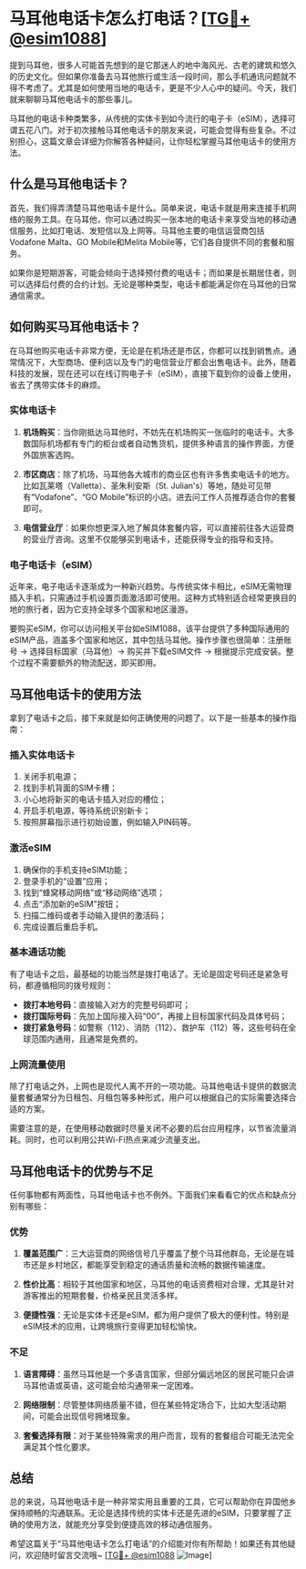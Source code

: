 # 马耳他电话卡怎么打电话？[[TG💪+ @esim1088](https://t.me/s/esim1088)]

提到马耳他，很多人可能首先想到的是它那迷人的地中海风光、古老的建筑和悠久的历史文化。但如果你准备去马耳他旅行或生活一段时间，那么手机通讯问题就不得不考虑了。尤其是如何使用当地的电话卡，更是不少人心中的疑问。今天，我们就来聊聊马耳他电话卡的那些事儿。

马耳他的电话卡种类繁多，从传统的实体卡到如今流行的电子卡（eSIM），选择可谓五花八门。对于初次接触马耳他电话卡的朋友来说，可能会觉得有些复杂。不过别担心，这篇文章会详细为你解答各种疑问，让你轻松掌握马耳他电话卡的使用方法。

## 什么是马耳他电话卡？

首先，我们得弄清楚马耳他电话卡是什么。简单来说，电话卡就是用来连接手机网络的服务工具。在马耳他，你可以通过购买一张本地的电话卡来享受当地的移动通信服务，比如打电话、发短信以及上网等。马耳他主要的电信运营商包括Vodafone Malta、GO Mobile和Melita Mobile等，它们各自提供不同的套餐和服务。

如果你是短期游客，可能会倾向于选择预付费的电话卡；而如果是长期居住者，则可以选择后付费的合约计划。无论是哪种类型，电话卡都能满足你在马耳他的日常通信需求。

## 如何购买马耳他电话卡？

在马耳他购买电话卡非常方便，无论是在机场还是市区，你都可以找到销售点。通常情况下，大型商场、便利店以及专门的电信营业厅都会出售电话卡。此外，随着科技的发展，现在还可以在线订购电子卡（eSIM），直接下载到你的设备上使用，省去了携带实体卡的麻烦。

### 实体电话卡

1. **机场购买**：当你刚抵达马耳他时，不妨先在机场购买一张临时的电话卡。大多数国际机场都有专门的柜台或者自动售货机，提供多种语言的操作界面，方便外国旅客选购。
   
2. **市区商店**：除了机场，马耳他各大城市的商业区也有许多售卖电话卡的地方。比如瓦莱塔（Valletta）、圣朱利安斯（St. Julian's）等地，随处可见带有“Vodafone”、“GO Mobile”标识的小店。进去问工作人员推荐适合你的套餐即可。

3. **电信营业厅**：如果你想更深入地了解具体套餐内容，可以直接前往各大运营商的营业厅咨询。这里不仅能够买到电话卡，还能获得专业的指导和支持。

### 电子电话卡（eSIM）

近年来，电子电话卡逐渐成为一种新兴趋势。与传统实体卡相比，eSIM无需物理插入手机，只需通过手机设置页面激活即可使用。这种方式特别适合经常更换目的地的旅行者，因为它支持全球多个国家和地区漫游。

要购买eSIM，你可以访问相关平台如eSIM1088，该平台提供了多种国际通用的eSIM产品，涵盖多个国家和地区，其中包括马耳他。操作步骤也很简单：注册账号 -> 选择目标国家（马耳他）-> 购买并下载eSIM文件 -> 根据提示完成安装。整个过程不需要额外的物流配送，即买即用。

## 马耳他电话卡的使用方法

拿到了电话卡之后，接下来就是如何正确使用的问题了。以下是一些基本的操作指南：

### 插入实体电话卡

1. 关闭手机电源；
2. 找到手机背面的SIM卡槽；
3. 小心地将新买的电话卡插入对应的槽位；
4. 开启手机电源，等待系统识别新卡；
5. 按照屏幕指示进行初始设置，例如输入PIN码等。

### 激活eSIM

1. 确保你的手机支持eSIM功能；
2. 登录手机的“设置”应用；
3. 找到“蜂窝移动网络”或“移动网络”选项；
4. 点击“添加新的eSIM”按钮；
5. 扫描二维码或者手动输入提供的激活码；
6. 完成设置后重启手机。

### 基本通话功能

有了电话卡之后，最基础的功能当然是拨打电话了。无论是固定号码还是紧急号码，都遵循相同的拨号规则：

- **拨打本地号码**：直接输入对方的完整号码即可；
- **拨打国际号码**：先加上国际接入码“00”，再接上目标国家代码及具体号码；
- **拨打紧急号码**：如警察（112）、消防（112）、救护车（112）等，这些号码在全球范围内通用，且通常是免费的。

### 上网流量使用

除了打电话之外，上网也是现代人离不开的一项功能。马耳他电话卡提供的数据流量套餐通常分为日租包、月租包等多种形式，用户可以根据自己的实际需要选择合适的方案。

需要注意的是，在使用移动数据时尽量关闭不必要的后台应用程序，以节省流量消耗。同时，也可以利用公共Wi-Fi热点来减少流量支出。

## 马耳他电话卡的优势与不足

任何事物都有两面性，马耳他电话卡也不例外。下面我们来看看它的优点和缺点分别有哪些：

### 优势

1. **覆盖范围广**：三大运营商的网络信号几乎覆盖了整个马耳他群岛，无论是在城市还是乡村地区，都能享受到稳定的通话质量和流畅的数据传输速度。
   
2. **性价比高**：相较于其他国家和地区，马耳他的电话资费相对合理，尤其是针对游客推出的短期套餐，价格亲民且灵活多样。

3. **便捷性强**：无论是实体卡还是eSIM，都为用户提供了极大的便利性。特别是eSIM技术的应用，让跨境旅行变得更加轻松愉快。

### 不足

1. **语言障碍**：虽然马耳他是一个多语言国家，但部分偏远地区的居民可能只会讲马耳他语或英语，这可能会给沟通带来一定困难。

2. **网络限制**：尽管整体网络质量不错，但在某些特定场合下，比如大型活动期间，可能会出现信号拥堵现象。

3. **套餐选择有限**：对于某些特殊需求的用户而言，现有的套餐组合可能无法完全满足其个性化要求。

## 总结

总的来说，马耳他电话卡是一种非常实用且重要的工具，它可以帮助你在异国他乡保持顺畅的沟通联系。无论是选择传统的实体卡还是先进的eSIM，只要掌握了正确的使用方法，就能充分享受到便捷高效的移动通信服务。

希望这篇关于“马耳他电话卡怎么打电话”的介绍能对你有所帮助！如果还有其他疑问，欢迎随时留言交流哦~ [[TG💪+ @esim1088](https://t.me/s/esim1088) ![Image](https://i.postimg.cc/4NQfJmqS/Snipaste-2025-05-13-00-14-12.png)]